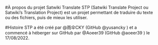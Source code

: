 #À propos du projet Satwiki Translate
STP (Satwiki Translate Project ou Satwiki’s Translation Project) est un projet permettant de traduire du texte ou des fichiers, puis de mieux les utiliser.

#Histoire
STP a été créé par @雨伞CKY (GitHub @yusancky ) et a commencé à héberger sur GitHub par @Aoeer39 (GitHub @aoeer39 ) le 17/08/2022.
